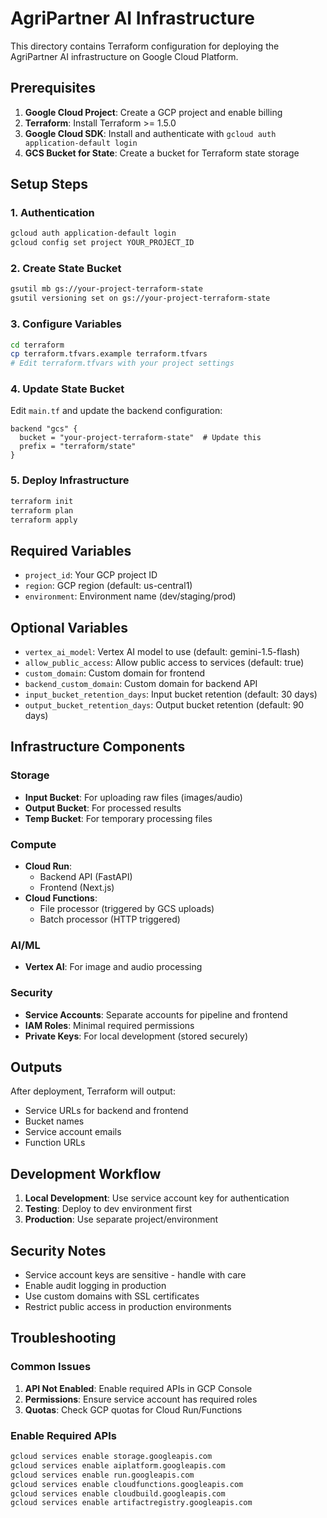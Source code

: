 # AgriPartner AI Infrastructure

This directory contains Terraform configuration for deploying the AgriPartner AI infrastructure on Google Cloud Platform.

## Prerequisites

1. **Google Cloud Project**: Create a GCP project and enable billing
2. **Terraform**: Install Terraform >= 1.5.0
3. **Google Cloud SDK**: Install and authenticate with `gcloud auth application-default login`
4. **GCS Bucket for State**: Create a bucket for Terraform state storage

## Setup Steps

### 1. Authentication
```bash
gcloud auth application-default login
gcloud config set project YOUR_PROJECT_ID
```

### 2. Create State Bucket
```bash
gsutil mb gs://your-project-terraform-state
gsutil versioning set on gs://your-project-terraform-state
```

### 3. Configure Variables
```bash
cd terraform
cp terraform.tfvars.example terraform.tfvars
# Edit terraform.tfvars with your project settings
```

### 4. Update State Bucket
Edit `main.tf` and update the backend configuration:
```hcl
backend "gcs" {
  bucket = "your-project-terraform-state"  # Update this
  prefix = "terraform/state"
}
```

### 5. Deploy Infrastructure
```bash
terraform init
terraform plan
terraform apply
```

## Required Variables

- `project_id`: Your GCP project ID
- `region`: GCP region (default: us-central1)
- `environment`: Environment name (dev/staging/prod)

## Optional Variables

- `vertex_ai_model`: Vertex AI model to use (default: gemini-1.5-flash)
- `allow_public_access`: Allow public access to services (default: true)
- `custom_domain`: Custom domain for frontend
- `backend_custom_domain`: Custom domain for backend API
- `input_bucket_retention_days`: Input bucket retention (default: 30 days)
- `output_bucket_retention_days`: Output bucket retention (default: 90 days)

## Infrastructure Components

### Storage
- **Input Bucket**: For uploading raw files (images/audio)
- **Output Bucket**: For processed results
- **Temp Bucket**: For temporary processing files

### Compute
- **Cloud Run**: 
  - Backend API (FastAPI)
  - Frontend (Next.js)
- **Cloud Functions**:
  - File processor (triggered by GCS uploads)
  - Batch processor (HTTP triggered)

### AI/ML
- **Vertex AI**: For image and audio processing

### Security
- **Service Accounts**: Separate accounts for pipeline and frontend
- **IAM Roles**: Minimal required permissions
- **Private Keys**: For local development (stored securely)

## Outputs

After deployment, Terraform will output:
- Service URLs for backend and frontend
- Bucket names
- Service account emails
- Function URLs

## Development Workflow

1. **Local Development**: Use service account key for authentication
2. **Testing**: Deploy to dev environment first
3. **Production**: Use separate project/environment

## Security Notes

- Service account keys are sensitive - handle with care
- Enable audit logging in production
- Use custom domains with SSL certificates
- Restrict public access in production environments

## Troubleshooting

### Common Issues
1. **API Not Enabled**: Enable required APIs in GCP Console
2. **Permissions**: Ensure service account has required roles
3. **Quotas**: Check GCP quotas for Cloud Run/Functions

### Enable Required APIs
```bash
gcloud services enable storage.googleapis.com
gcloud services enable aiplatform.googleapis.com
gcloud services enable run.googleapis.com
gcloud services enable cloudfunctions.googleapis.com
gcloud services enable cloudbuild.googleapis.com
gcloud services enable artifactregistry.googleapis.com
```